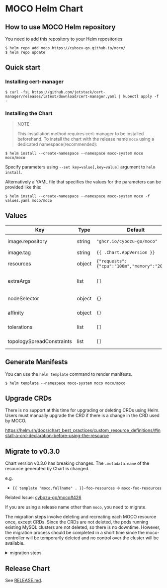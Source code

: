 # MOCO Helm Chart

## How to use MOCO Helm repository

You need to add this repository to your Helm repositories:

```console
$ helm repo add moco https://cybozu-go.github.io/moco/
$ helm repo update
```

## Quick start

### Installing cert-manager

```console
$ curl -fsL https://github.com/jetstack/cert-manager/releases/latest/download/cert-manager.yaml | kubectl apply -f -
```

### Installing the Chart

> NOTE:
>
> This installation method requires cert-manager to be installed beforehand.
> To install the chart with the release name `moco` using a dedicated namespace(recommended):

```console
$ helm install --create-namespace --namespace moco-system moco moco/moco
```

Specify parameters using `--set key=value[,key=value]` argument to `helm install`.

Alternatively a YAML file that specifies the values for the parameters can be provided like this:

```console
$ helm install --create-namespace --namespace moco-system moco -f values.yaml moco/moco
```

## Values

| Key                       | Type   | Default                                       | Description                                                      |
|---------------------------|--------|-----------------------------------------------|------------------------------------------------------------------|
| image.repository          | string | `"ghcr.io/cybozu-go/moco"`                    | MOCO image repository to use.                                    |
| image.tag                 | string | `{{ .Chart.AppVersion }}`                     | MOCO image tag to use.                                           |
| resources                 | object | `{"requests":{"cpu":"100m","memory":"20Mi"}}` | resources used by moco-controller.                               |
| extraArgs                 | list   | `[]`                                          | Additional command line flags to pass to moco-controller binary. |
| nodeSelector              | object | `{}`                                          | nodeSelector used by moco-controller.                            |
| affinity                  | object | `{}`                                          | affinity used by moco-controller.                                |
| tolerations               | list   | `[]`                                          | tolerations used by moco-controller.                             |
| topologySpreadConstraints | list   | `[]`                                          | topologySpreadConstraints used by moco-controller.               |

## Generate Manifests

You can use the `helm template` command to render manifests.

```console
$ helm template --namespace moco-system moco moco/moco
```

## Upgrade CRDs

There is no support at this time for upgrading or deleting CRDs using Helm.
Users must manually upgrade the CRD if there is a change in the CRD used by MOCO.

https://helm.sh/docs/chart_best_practices/custom_resource_definitions/#install-a-crd-declaration-before-using-the-resource

## Migrate to v0.3.0

Chart version v0.3.0 has breaking changes.
The `.metadata.name` of the resource generated by Chart is changed.

e.g.

* `{{ template "moco.fullname" . }}-foo-resources` -> `moco-foo-resources`

Related Issue: [cybozu-go/moco#426](https://github.com/cybozu-go/moco/issues/426)

If you are using a release name other than `moco`, you need to migrate.

The migration steps involve deleting and recreating each MOCO resource once, except CRDs.
Since the CRDs are not deleted, the pods running existing MySQL clusters are not deleted, so there is no downtime.
However, the migration process should be completed in a short time since the moco-controller will be temporarily deleted and no control over the cluster will be available.

<details>

<summary>migration steps</summary>

1. Show the installed chart

    ```console
    $ helm list -n <YOUR NAMESPACE>
    NAME    NAMESPACE       REVISION        UPDATED                                 STATUS          CHART           APP VERSION
    moco    moco-system     1               2022-08-17 11:28:23.418752 +0900 JST    deployed        moco-0.2.3      0.12.1
    ```

2. Render the manifests

    ```console
    $ helm template --namespace moco-system --version <YOUR CHART VERSION> <YOUR INSTALL NAME> moco/moco > render.yaml
    ```

3. Setup kustomize

    ```console
    $ cat > kustomization.yaml <<'EOF'
    resources:
      - render.yaml
    patches:
      - crd-patch.yaml
    EOF

    $ cat > crd-patch.yaml <<'EOF'
    $patch: delete
    apiVersion: apiextensions.k8s.io/v1
    kind: CustomResourceDefinition
    metadata:
      name: backuppolicies.moco.cybozu.com
    ---
    $patch: delete
    apiVersion: apiextensions.k8s.io/v1
    kind: CustomResourceDefinition
    metadata:
      name: mysqlclusters.moco.cybozu.com
    EOF
    ```

4. Delete resources

    ```console
    $ kustomize build ./ | kubectl delete -f -
    serviceaccount "moco-controller-manager" deleted
    role.rbac.authorization.k8s.io "moco-leader-election-role" deleted
    clusterrole.rbac.authorization.k8s.io "moco-backuppolicy-editor-role" deleted
    clusterrole.rbac.authorization.k8s.io "moco-backuppolicy-viewer-role" deleted
    clusterrole.rbac.authorization.k8s.io "moco-manager-role" deleted
    clusterrole.rbac.authorization.k8s.io "moco-mysqlcluster-editor-role" deleted
    clusterrole.rbac.authorization.k8s.io "moco-mysqlcluster-viewer-role" deleted
    rolebinding.rbac.authorization.k8s.io "moco-leader-election-rolebinding" deleted
    clusterrolebinding.rbac.authorization.k8s.io "moco-manager-rolebinding" deleted
    service "moco-webhook-service" deleted
    deployment.apps "moco-controller" deleted
    certificate.cert-manager.io "moco-controller-grpc" deleted
    certificate.cert-manager.io "moco-grpc-ca" deleted
    certificate.cert-manager.io "moco-serving-cert" deleted
    issuer.cert-manager.io "moco-grpc-issuer" deleted
    issuer.cert-manager.io "moco-selfsigned-issuer" deleted
    mutatingwebhookconfiguration.admissionregistration.k8s.io "moco-mutating-webhook-configuration" deleted
    validatingwebhookconfiguration.admissionregistration.k8s.io "moco-validating-webhook-configuration" deleted
    ```

5. Delete Secret

    ```console
    $ kubectl delete secret sh.helm.release.v1.<YOUR INSTALL NAME>.v1 -n <YOUR NAMESPACE>
    ```

6. Re-install the v0.3.0 chart

    ```console
    $ helm install --create-namespace --namespace moco-system --version 0.3.0 moco moco/moco
    ```

</details>

## Release Chart

See [RELEASE.md](../../RELEASE.md#bump-chart-version).
